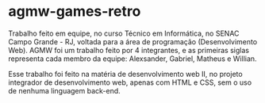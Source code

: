 # agmw-games-retro
Trabalho feito em equipe, no curso Técnico em Informática, no SENAC Campo Grande - RJ, voltada para a área de programação (Desenvolvimento Web). AGMW foi um trabalho feito por 4 integrantes, e as primeiras siglas representa cada membro da equipe: Alexsander, Gabriel, Matheus e Willian.

Esse trabalho foi feito na matéria de desenvolvimento web II, no projeto integrador de desenvolvimento web, apenas com HTML e CSS, sem o uso de nenhuma linguagem back-end.

